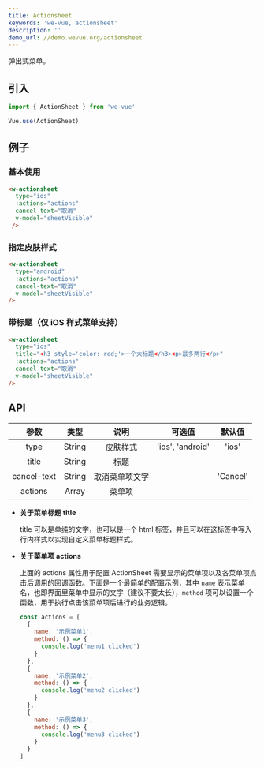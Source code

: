 ```yaml
---
title: Actionsheet
keywords: 'we-vue, actionsheet'
description: ''
demo_url: //demo.wevue.org/actionsheet
---
```


弹出式菜单。

## 引入

```js
import { ActionSheet } from 'we-vue'

Vue.use(ActionSheet)
```

## 例子

### 基本使用

```html
<w-actionsheet 
  type="ios" 
  :actions="actions" 
  cancel-text="取消" 
  v-model="sheetVisible"
 />
```

### 指定皮肤样式

```html
<w-actionsheet 
  type="android" 
  :actions="actions" 
  cancel-text="取消" 
  v-model="sheetVisible"
/>
```

### 带标题（仅 iOS 样式菜单支持）

```html
<w-actionsheet 
  type="ios" 
  title="<h3 style='color: red;'>一个大标题</h3><p>最多两行</p>" 
  :actions="actions" 
  cancel-text="取消" 
  v-model="sheetVisible"
/>
```

## API

|   参数   |   类型    |   说明   | 可选值  |  默认值  |
| :----: | :-----: | :----: | :--: | :---: |
| type  | String  |  皮肤样式   |   'ios', 'android'   |   'ios'    |
| title  | String  |  标题    |          |       |
| cancel-text  | String  |  取消菜单项文字    |          |   'Cancel'    |
| actions | Array | 菜单项 |      |  |

- **关于菜单标题 title**

  title 可以是单纯的文字，也可以是一个 html 标签，并且可以在这标签中写入行内样式以实现自定义菜单标题样式。

- **关于菜单项 actions**

  上面的 actions 属性用于配置 ActionSheet 需要显示的菜单项以及各菜单项点击后调用的回调函数。下面是一个最简单的配置示例，其中 `name` 表示菜单名，也即界面里菜单中显示的文字（建议不要太长），`method` 项可以设置一个函数，用于执行点击该菜单项后进行的业务逻辑。

  ```js
  const actions = [
    {
      name: '示例菜单1',
      method: () => {
        console.log('menu1 clicked')
      }
    },
    {
      name: '示例菜单2',
      method: () => {
        console.log('menu2 clicked')
      }
    },
    {
      name: '示例菜单3',
      method: () => {
        console.log('menu3 clicked')
      }
    }
  ]
  ```
